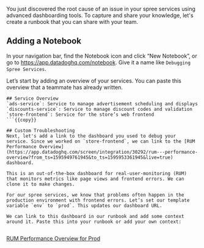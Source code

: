 You just discovered the root cause of an issue in your spree services using advanced dashboarding tools. To capture and share your knowledge, let's create a runbook that you can share with your team.
 
## Adding a Notebook
In your navigation bar, find the Notebook icon and click “New Notebook”, or go to https://app.datadoghq.com/notebook. Give it a name like `Debugging Spree Services`.  
 
Let’s start by adding an overview of your services. You can paste this overview that a teammate has already written.
 
```{{copy}}
## Service Overview
`ads-service`: Service to manage advertisement scheduling and displays  
`discounts-service`: Service to manage discount codes and validation  
`store-frontend`: Service for the store’s web frontend  
```{{copy}}
 
## Custom Troubleshooting
Next, let's add a link to the dashboard you used to debug your service. Since we worked on `store-frontend`, we can link to the [RUM Performance Overview](https://app.datadoghq.com/screen/integration/30292/rum---performance-overview?from_ts=1595949761945&to_ts=1595953361945&live=true) dashboard.
 
This is an out-of-the-box dashboard for real-user-monitoring (RUM) that monitors metrics like page views and frontend errors. We can clone it to make changes.  
 
For our spree services, we know that problems often happen in the production environment with frontend errors. Let’s set our template variable `env` to `prod`. This updates our dashboard URL.  
 
We can link to this dashboard in our runbook and add some context around it. Paste this into your runbook or add your own context:  
 
``` 
[RUM Performance Overview for Prod](https://app.datadoghq.com/screen/integration/30292/rum---performance-overview?from_ts=1595968236673&live=true&to_ts=1595971836673&tpl_var_env=prod)
```{{copy}}
